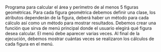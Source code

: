 Programa para calcular el área y perímetro de al menos 5 figuras geométricas. Para cada figura geométrica debemos definir una clase, los atributos dependerán de la figura, deberá haber un método para cada cálculo así como un método para mostrar resultados.
Debemos crear una función que sirva de menú principal donde el usuario elegirá qué figura desea calcular.
El menú debe aparecer varias veces. Al final de la ejecución, debemos mostrar cuántas veces se realizaron  los cálculos de cada figura en el menú.